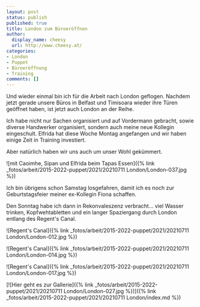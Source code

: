 ```yaml
---
layout: post
status: publish
published: true
title: London zum Büroeröffnen
author:
  display_name: cheesy
  url: http://www.cheesy.at/
categories:
- London
- Puppet
- Büroeröffnung
- Training
comments: []
---
```


<!-- Guide to Markdown: https://guides.github.com/features/mastering-markdown/ -->

Und wieder einmal bin ich für die Arbeit nach London geflogen. Nachdem jetzt gerade unsere Büros in Belfast und Timisoara wieder ihre Türen geöffnet haben, ist jetzt auch London an der Reihe.

Ich habe nicht nur Sachen organisiert und auf Vordermann gebracht, sowie diverse Handwerker organisiert, sondern auch meine neue Kollegin eingeschult. Elfrida hat diese Woche Montag angefangen und wir haben einige Zeit in Training investiert.

Aber natürlich haben wir uns auch um unser Wohl gekümmert.

![mit Caoimhe, Sipan und Elfrida beim Tapas Essen]({% link _fotos/arbeit/2015-2022-puppet/2021/20210711 London/London-037.jpg %})

Ich bin übrigens schon Samstag losgefahren, damit ich es noch zur Geburtstagsfeier meiner ex-Kollegin Fiona schaffen.

Den Sonntag habe ich dann in Rekonvaleszenz verbracht... viel Wasser trinken, Kopfwehtabletten und ein langer Spaziergang durch London entlang des Regent's Canal.

![Regent's Canal]({% link _fotos/arbeit/2015-2022-puppet/2021/20210711 London/London-012.jpg %})

![Regent's Canal]({% link _fotos/arbeit/2015-2022-puppet/2021/20210711 London/London-014.jpg %})

![Regent's Canal]({% link _fotos/arbeit/2015-2022-puppet/2021/20210711 London/London-017.jpg %})

[![Hier geht es zur Gallerie]({% link _fotos/arbeit/2015-2022-puppet/2021/20210711 London/London-027.jpg %})]({% link _fotos/arbeit/2015-2022-puppet/2021/20210711 London/index.md %})